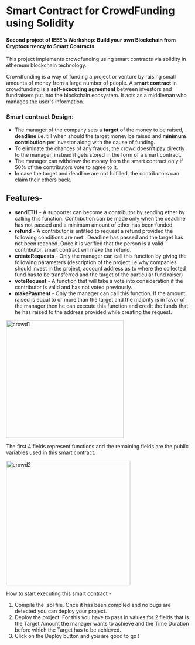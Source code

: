 # Smart Contract for CrowdFunding using Solidity
#### Second project of IEEE's Workshop: Build your own Blockchain from Cryptocurrency to Smart Contracts

This project implements crowdfunding using smart contracts via solidity in ethereum blockchain technology.

Crowdfunding is a way of funding a project or venture by raising small amounts of money from a large number of people.
A **smart contract** in crowdfunding is a **self-executing agreement** between investors and fundraisers put into the blockchain ecosystem. It acts as a middleman who manages the user's information.

### Smart contract Design:
- The manager of the company sets a **target** of the money to be raised, **deadline** i.e. till when should the target money be raised and **minimum contribution** per investor along with the cause of funding.
- To eliminate the chances of any frauds, the crowd doesn’t pay directly to the manager, instead it gets stored in the form of a smart contract.
- The manager can withdraw the money from the smart contract,only if 50% of the contributors vote to agree to it.
- In case the target and deadline are not fulfilled, the contributors can claim their ethers back.



## Features- 
- **sendETH** - A supporter can become a contributor by sending ether by calling this function. Contribution can be made only when the deadline has not passed and a minimum amount of ether has been funded.
- **refund** - A contributor is entitled to request a refund provided the following conditions are met : Deadline has passed and the target has not been reached. Once it is verified that the person is a valid contributor, smart contract will make the refund.
- **createRequests** - Only the manager can call this function by giving the following parameters (description of the project i.e why companies should invest in the project, account address as to where the collected fund has to be transferred and the target of the particular fund raiser)
- **voteRequest** - A function that will take a vote into consideration if the contributor is valid and has not voted previously.
- **makePayment** - Only the manager can call this function. If the amount raised is equal to or more than the target and the majority is in favor of the manager then he can execute this function and credit the funds that he has raised to the address provided while creating the request.


<img width="321" alt="crowd1" src="https://user-images.githubusercontent.com/85681285/145810698-28d1ff36-1498-4c83-8c07-d5a35d0c518d.png">


The first 4 fields represent functions and the remaining fields are the public variables used in this smart contract.
 
<img width="339" alt="crowd2" src="https://user-images.githubusercontent.com/85681285/145810903-5224cb29-5dc5-49df-813c-b6dbd808802f.png">


How to start executing this smart contract -

1. Compile the .sol file. Once it has been compiled and no bugs are detected you can deploy your project.
2. Deploy the project. For this you have to pass in values for 2 fields that is the Target Amount the manager wants to achieve and the Time Duration before which the Target has to be achieved.
3. Click on the Deploy button and you are good to go !
